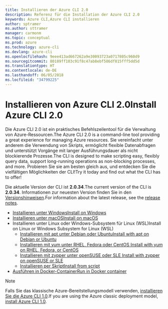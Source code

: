 ```yaml
---
title: Installieren der Azure CLI 2.0
description: Referenz für die Installation der Azure CLI 2.0
keywords: Azure CLI,Azure CLI installieren
author: sptramer
ms.author: sttramer
manager: carmonm
ms.topic: conceptual
ms.prod: azure
ms.technology: azure-cli
ms.devlang: azure-cli
ms.openlocfilehash: 9eee413ad667262a9e30093723a0717805c960d9
ms.sourcegitcommit: 80189ff103c91f8c47ab8ebf586df815fff5dd5d
ms.translationtype: HT
ms.contentlocale: de-DE
ms.lasthandoff: 06/05/2018
ms.locfileid: "34799225"
---
```

# <a name="install-azure-cli-20"></a><span data-ttu-id="6bfaf-104">Installieren von Azure CLI 2.0</span><span class="sxs-lookup"><span data-stu-id="6bfaf-104">Install Azure CLI 2.0</span></span>

<span data-ttu-id="6bfaf-105">Die Azure CLI 2.0 ist ein praktisches Befehlszeilentool für die Verwaltung von Azure-Ressourcen.</span><span class="sxs-lookup"><span data-stu-id="6bfaf-105">The Azure CLI 2.0 is a command-line tool providing a great experience for managing Azure resources.</span></span> <span data-ttu-id="6bfaf-106">Sie vereinfacht unter anderem die Verwendung von Skripts, ermöglicht flexible Datenabfragen und unterstützt Vorgänge mit langer Ausführungsdauer als nicht blockierende Prozesse.</span><span class="sxs-lookup"><span data-stu-id="6bfaf-106">The CLI is designed to make scripting easy, flexibly query data, support long-running operations as non-blocking processes, and more.</span></span> <span data-ttu-id="6bfaf-107">Probieren Sie sie am besten gleich aus, und entdecken Sie die vielfältigen Möglichkeiten der CLI!</span><span class="sxs-lookup"><span data-stu-id="6bfaf-107">Try it today and find out what the CLI has to offer!</span></span>

<span data-ttu-id="6bfaf-108">Die aktuelle Version der CLI ist __2.0.34__.</span><span class="sxs-lookup"><span data-stu-id="6bfaf-108">The current version of the CLI is __2.0.34__.</span></span> <span data-ttu-id="6bfaf-109">Informationen zur neuesten Version finden Sie in den [Versionshinweisen](release-notes-azure-cli.md).</span><span class="sxs-lookup"><span data-stu-id="6bfaf-109">For information about the latest release, see the [release notes](release-notes-azure-cli.md).</span></span>

* [<span data-ttu-id="6bfaf-110">Installieren unter Windows</span><span class="sxs-lookup"><span data-stu-id="6bfaf-110">Install on Windows</span></span>](install-azure-cli-windows.md)
* [<span data-ttu-id="6bfaf-111">Installieren unter macOS</span><span class="sxs-lookup"><span data-stu-id="6bfaf-111">Install on macOS</span></span>](install-azure-cli-macos.md)
* <span data-ttu-id="6bfaf-112">Installieren unter Linux oder Windows-Subsystem für Linux (WSL)</span><span class="sxs-lookup"><span data-stu-id="6bfaf-112">Install on Linux or Windows Subsystem for Linux (WSL)</span></span>
  * [<span data-ttu-id="6bfaf-113">Installieren mit apt unter Debian oder Ubuntu</span><span class="sxs-lookup"><span data-stu-id="6bfaf-113">Install with apt on Debian or Ubuntu</span></span>](install-azure-cli-apt.md)
  * [<span data-ttu-id="6bfaf-114">Installieren mit yum unter RHEL, Fedora oder CentOS </span><span class="sxs-lookup"><span data-stu-id="6bfaf-114">Install with yum on RHEL, Fedora, or CentOS </span></span>](install-azure-cli-yum.md)
  * [<span data-ttu-id="6bfaf-115">Installieren mit zypper unter openSUSE oder SLE </span><span class="sxs-lookup"><span data-stu-id="6bfaf-115">Install with zypper on openSUSE or SLE </span></span>](install-azure-cli-zypper.md)
  * [<span data-ttu-id="6bfaf-116">Installieren per Skript</span><span class="sxs-lookup"><span data-stu-id="6bfaf-116">Install from script</span></span>](install-azure-cli-linux.md)
* [<span data-ttu-id="6bfaf-117">Ausführen in Docker-Container</span><span class="sxs-lookup"><span data-stu-id="6bfaf-117">Run in Docker container</span></span>](run-azure-cli-docker.md)

> [!NOTE]
> <span data-ttu-id="6bfaf-118">Falls Sie das klassische Azure-Bereitstellungsmodell verwenden, [installieren Sie die Azure CLI 1.0](install-cli-version-1.0.md).</span><span class="sxs-lookup"><span data-stu-id="6bfaf-118">If you are using the Azure classic deployment model, [install Azure CLI 1.0](install-cli-version-1.0.md).</span></span>

